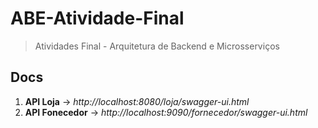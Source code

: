 
# ABE-Atividade-Final
> Atividades Final - Arquitetura de Backend e Microsserviços

## Docs

1. **API Loja** 		    -> *http://localhost:8080/loja/swagger-ui.html*
2. **API Fonecedor** 		-> *http://localhost:9090/fornecedor/swagger-ui.html*
